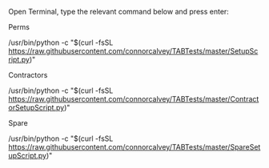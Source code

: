 Open Terminal, type the relevant command below and press enter:

Perms

/usr/bin/python -c "$(curl -fsSL https://raw.githubusercontent.com/connorcalvey/TABTests/master/SetupScript.py)"

Contractors

/usr/bin/python -c "$(curl -fsSL https://raw.githubusercontent.com/connorcalvey/TABTests/master/ContractorSetupScript.py)"

Spare

/usr/bin/python -c "$(curl -fsSL https://raw.githubusercontent.com/connorcalvey/TABTests/master/SpareSetupScript.py)"
